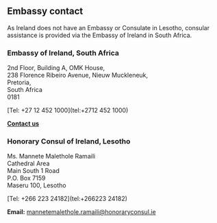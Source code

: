 ## Embassy contact

As Ireland does not have an Embassy or Consulate in Lesotho, consular assistance is provided via the Embassy of Ireland in South Africa.

### Embassy of Ireland, South Africa

2nd Floor, Building A, OMK House,   
238 Florence Ribeiro Avenue, Nieuw Muckleneuk,   
Pretoria,   
South Africa   
0181

[Tel: +27 12 452 1000](tel:+2712 452 1000)

[**Contact us**](/en/southafrica/pretoria/contact/)

### Honorary Consul of Ireland, Lesotho

Ms. Mannete Malethole Ramaili   
Cathedral Area   
Main South 1 Road   
P.O. Box 7159   
Maseru 100, Lesotho

[Tel: +266 223 24182](tel:+266223 24182)

**Email:** [mannetemalethole.ramaili@honoraryconsul.ie](mailto:mannetemalethole.ramaili@honoraryconsul.ie)